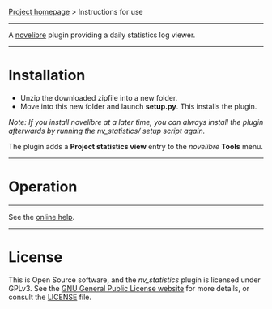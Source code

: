[Project homepage](https://github.com/peter88213/nv_statistics) > Instructions for use

--- 

A [novelibre](https://github.com/peter88213/novelibre/) plugin providing a daily statistics log viewer. 


---

# Installation

- Unzip the downloaded zipfile into a new folder.
- Move into this new folder and launch **setup.py**. This installs the plugin.

*Note: If you install novelibre at a later time, you can always install the plugin afterwards by running the nv_statistics/ setup script again.*

The plugin adds a **Project statistics view** entry to the *novelibre* **Tools** menu. 

---

# Operation

---

See the [online help](https://peter88213.github.io/nvhelp-en/nv_statistics).

---

# License

This is Open Source software, and the *nv_statistics* plugin is licensed under GPLv3. See the
[GNU General Public License website](https://www.gnu.org/licenses/gpl-3.0.en.html) for more
details, or consult the [LICENSE](https://github.com/peter88213/nv_statistics/blob/main/LICENSE) file.
